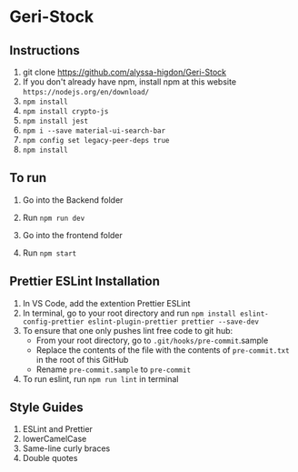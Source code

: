 # Geri-Stock

## Instructions
1) git clone https://github.com/alyssa-higdon/Geri-Stock
2) If you don't already have npm, install npm at this website ```https://nodejs.org/en/download/```
3) ```npm install```
4) ```npm install crypto-js```
4) ```npm install jest```
5) ```npm i --save material-ui-search-bar```
6) ```npm config set legacy-peer-deps true```
7)  ```npm install```

## To run
1) Go into the Backend folder
2) Run ```npm run dev```

3) Go into the frontend folder
4) Run ```npm start```


## Prettier ESLint Installation
1) In VS Code, add the extention Prettier ESLint
2) In terminal, go to your root directory and run ```npm install eslint-config-prettier eslint-plugin-prettier prettier --save-dev```
3) To ensure that one only pushes lint free code to git hub:
     - From your root directory, go to ```.git/hooks/pre-commit```.sample
     - Replace the contents of the file with the contents of ```pre-commit.txt``` in the root of this GitHub
     - Rename ```pre-commit.sample``` to ```pre-commit```
4) To run eslint, run ```npm run lint``` in terminal

## Style Guides
1) ESLint and Prettier
2) lowerCamelCase
3) Same-line curly braces
4) Double quotes
